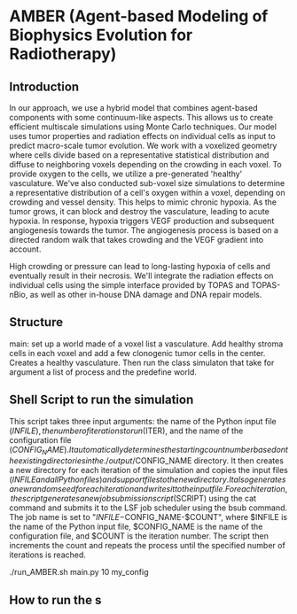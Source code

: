 # AMBER (Agent-based Modeling of Biophysics Evolution for Radiotherapy)
## Introduction

In our approach, we use a hybrid model that combines agent-based components with some continuum-like aspects.
This allows us to create efficient multiscale simulations using Monte Carlo techniques.
Our model uses tumor properties and radiation effects on individual cells as input to predict macro-scale tumor evolution.
We work with a voxelized geometry where cells divide based on a representative statistical distribution and diffuse to neighboring voxels depending on the crowding in each voxel.
To provide oxygen to the cells, we utilize a pre-generated 'healthy' vasculature.
We've also conducted sub-voxel size simulations to determine a representative distribution of a cell's oxygen within a voxel, depending on crowding and vessel density.
This helps to mimic chronic hypoxia. As the tumor grows, it can block and destroy the vasculature, leading to acute hypoxia.
In response, hypoxia triggers VEGF production and subsequent angiogenesis towards the tumor.
The angiogenesis process is based on a directed random walk that takes crowding and the VEGF gradient into account.

High crowding or pressure can lead to long-lasting hypoxia of cells and eventually result in their necrosis. 
We'll integrate the radiation effects on individual cells using the simple interface provided by TOPAS and TOPAS-nBio, as well as other in-house DNA damage and DNA repair models.

## Structure

main: set up a world made of a voxel list a vasculature. Add healthy stroma cells in each voxel and add a few clonogenic tumor cells in the center. Creates a healthy vasculature.
Then run the class simulaton that take for argument a list of process and the predefine world.



## Shell Script to run the simulation

This script takes three input arguments: the name of the Python input file ($INFILE), the number of iterations to run ($ITER), and the name of the configuration file ($CONFIG_NAME). It automatically determines the starting count number based on the existing directories in the ./output/$CONFIG_NAME directory. It then creates a new directory for each iteration of the simulation and copies the input files ($INFILE and all Python files) and support files to the new directory. It also generates a new random seed for each iteration and writes it to the input file.
For each iteration, the script generates a new job submission script ($SCRIPT) using the cat command and submits it to the LSF job scheduler using the bsub command. The job name is set to "$INFILE-$CONFIG_NAME-$COUNT", where $INFILE is the name of the Python input file, $CONFIG_NAME is the name of the configuration file, and $COUNT is the iteration number. The script then increments the count and repeats the process until the specified number of iterations is reached.

./run_AMBER.sh main.py 10 my_config

## How to run the s


